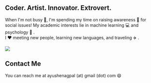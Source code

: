 ## Coder. Artist. Innovator. Extrovert.

When I'm not busy :art:, I'm spending my time on raising awareness
:loudspeaker: for social issues! My academic interests lie in machine learning :computer: and psychology :crystal_ball: .  
I :heart: meeting new people, learning new languages, and traveling :airplane: .

![](images/ayushe-2.jpg)                                                                                         











## Contact Me

You can reach me at ayushenagpal (at) gmail (dot) com :smile:
